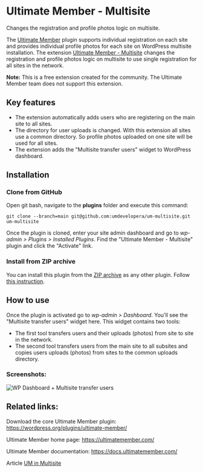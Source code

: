 # Ultimate Member - Multisite
Changes the registration and profile photos logic on multisite.

The [Ultimate Member](https://wordpress.org/plugins/ultimate-member/) plugin supports individual registration on each site and provides individual profile photos for each site on WordPress multisite installation. 
The extension [Ultimate Member - Multisite](https://github.com/umdevelopera/um-multisite) changes the registration and profile photos logic on multisite to use single registration for all sites in the network.

__Note:__ This is a free extension created for the community. The Ultimate Member team does not support this extension.

## Key features
- The extension automatically adds users who are registering on the main site to all sites.
- The directory for user uploads is changed. With this extension all sites use a common directory. So profile photos uploaded on one site will be used for all sites.
- The extension adds the "Multisite transfer users" widget to WordPress dashboard.

## Installation
### Clone from GitHub
Open git bash, navigate to the **plugins** folder and execute this command:

`git clone --branch=main git@github.com:umdevelopera/um-multisite.git um-multisite`

Once the plugin is cloned, enter your site admin dashboard and go to _wp-admin > Plugins > Installed Plugins_. Find the "Ultimate Member - Multisite" plugin and click the "Activate" link.

### Install from ZIP archive
You can install this plugin from the [ZIP archive](https://drive.google.com/file/d/1OqUsg-yYTimFUf9P_3k1NKbx0cOApqdY/view) as any other plugin. Follow [this instruction](https://wordpress.org/support/article/managing-plugins/#upload-via-wordpress-admin).

## How to use
Once the plugin is activated go to *wp-admin > Dashboard*. You'll see the "Multisite transfer users" widget here. This widget contains two tools:
- The first tool transfers users and their uploads (photos) from site to site in the network. 
- The second tool transfers users from the main site to all subsites and copies users uploads (photos) from sites to the common uploads directory.

### Screenshots:
![WP Dashboard + Multisite transfer users](https://user-images.githubusercontent.com/113178913/190995444-ba0da47f-2633-4e15-9c31-ee134ec9be6f.png)

## Related links:
Download the core Ultimate Member plugin: https://wordpress.org/plugins/ultimate-member/

Ultimate Member home page: https://ultimatemember.com/

Ultimate Member documentation: https://docs.ultimatemember.com/

Article [UM in Multisite](https://docs.ultimatemember.com/article/1717-um-in-multisite)
